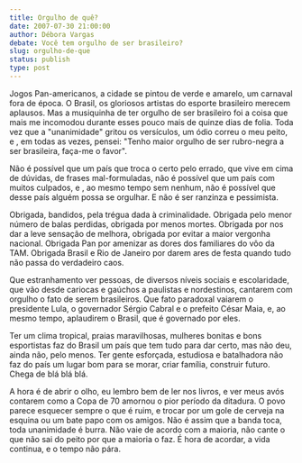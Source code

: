 ```yaml
---
title: Orgulho de quê?
date: 2007-07-30 21:00:00
author: Débora Vargas
debate: Você tem orgulho de ser brasileiro?
slug: orgulho-de-que
status: publish 
type: post
---
```


Jogos Pan-americanos, a cidade se pintou de verde e amarelo, um carnaval fora de época. O Brasil, os gloriosos artistas do esporte brasileiro merecem aplausos. Mas a musiquinha de ter orgulho de ser brasileiro foi a coisa que mais me incomodou durante esses pouco mais de quinze dias de folia. Toda vez que a "unanimidade" gritou os versículos, um ódio correu o meu peito, e , em todas as vezes, pensei: "Tenho maior orgulho de ser rubro-negra a ser brasileira, faça-me o favor".   

 Não é possível que um país que troca o certo pelo errado, que vive em cima de dúvidas, de frases mal-formuladas, não é possível que um país com muitos culpados, e , ao mesmo tempo sem nenhum, não é possível que desse país alguém possa se orgulhar. E não é ser ranzinza e pessimista.  

 Obrigada, bandidos, pela trégua dada à criminalidade. Obrigada pelo menor número de balas perdidas, obrigada por menos mortes. Obrigada por nos dar a leve sensação de melhora, obrigada por evitar a maior vergonha nacional. Obrigada Pan por amenizar as dores dos familiares do vôo da TAM. Obrigada Brasil e Rio de Janeiro por darem ares de festa quando tudo não passa do verdadeiro caos.   

 Que estranhamento ver pessoas, de diversos níveis sociais e escolaridade, que vão desde cariocas e gaúchos a paulistas e nordestinos, cantarem com orgulho o fato de serem brasileiros. Que fato paradoxal vaiarem o presidente Lula, o governador Sérgio Cabral e o prefeito César Maia, e, ao mesmo tempo, aplaudirem o Brasil, que é governado por eles.  

 Ter um clima tropical, praias maravilhosas, mulheres bonitas e bons esportistas faz do Brasil um país que tem tudo para dar certo, mas não deu, ainda não, pelo menos. Ter gente esforçada, estudiosa e batalhadora não faz do país um lugar bom para se morar, criar família, construir futuro. Chega de blá blá blá.   

 A hora é de abrir o olho, eu lembro bem de ler nos livros, e ver meus avós contarem como a Copa de 70 amornou o pior período da ditadura. O povo parece esquecer sempre o que é ruim, e trocar por um gole de cerveja na esquina ou um bate papo com os amigos. Não é assim que a banda toca, toda unanimidade é burra. Não vaie de acordo com a maioria, não cante o que não sai do peito por que a maioria o faz. É hora de acordar, a vida continua, e o tempo não pára.  

